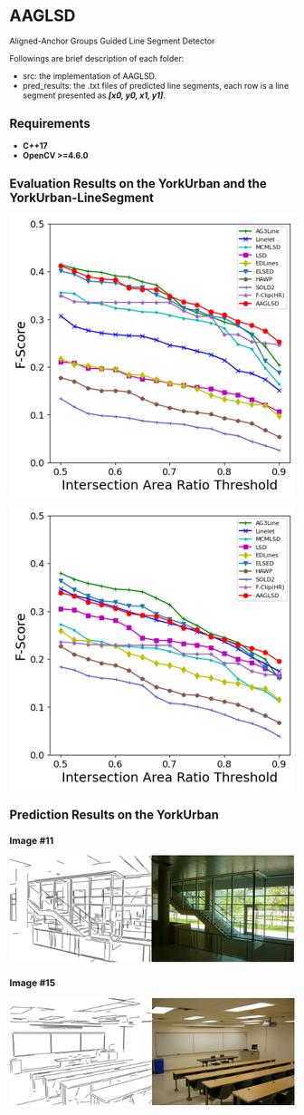 # AAGLSD
Aligned-Anchor Groups Guided Line Segment Detector 

Followings are brief description of each folder:
- src: the implementation of AAGLSD.
- pred_results: the .txt files of predicted line segments, each row is a line segment presented as ***[x0, y0, x1, y1]***.

## Requirements
- **C++17**
- **OpenCV >=4.6.0**

## Evaluation Results on the YorkUrban and the YorkUrban-LineSegment
![Fsc-YUD](./imgs/F-Score_YUD.png)  

![Fsc-YULD](./imgs/F-Score_YULD.png)  

## Prediction Results on the YorkUrban
### Image #11  
![#1](./imgs/eg1.png)  

### Image #15  
![#2](./imgs/eg2.png)  
